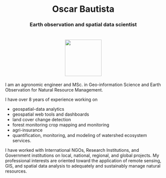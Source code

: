 <h1 style="text-align: center;"><strong>Oscar Bautista</strong></h1>
<h3 style="text-align: center;">Earth observation and spatial data scientist</h3>
<h1 style="text-align: center;"><strong><img src="https://media-exp1.licdn.com/dms/image/C4E03AQF8_Gr-QcyS1Q/profile-displayphoto-shrink_800_800/0/1608312021319?e=1669852800&amp;v=beta&amp;t=WjOrOKW5-1YD-dKhWkpGaEP_b07OqQOOV_voE3q2LhA" alt="" width="118" height="118" /></strong></h1>
<p>I am an agronomic engineer and MSc. in Geo-information Science and Earth Observation for Natural Resource Management.</p>
<p>I have over 8 years of experience working on</p>
<ul>
<li>geospatial-data analytics</li>
<li>geospatial web tools and dashboards</li>
<li>land cover change detection</li>
<li>forest monitoring crop mapping and monitoring</li>
<li>agri-insurance</li>
<li>quantification, monitoring, and modeling of watershed ecosystem services.</li>
</ul>
<p>I have worked with International NGOs, Research Institutions, and Government institutions on local, national, regional, and global projects. My professional interests are oriented toward the application of remote sensing, GIS, and spatial data analysis to adequately and sustainably manage natural resources.</p>
<h2 style="text-align: left;">&nbsp;</h2>
